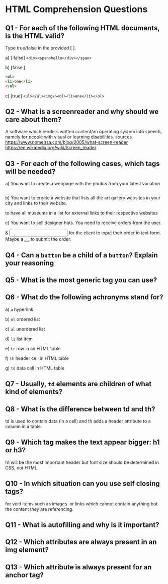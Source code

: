 # HTML Comprehension Questions

## Q1 - For each of the following HTML documents, is the HTML valid?

Type true/false in the provided [ ].

a) [ false] `<div><span>hello</div></span>`

b) [false ]

```html
<ul>
<li>one</li>
</ol>
```

c) [true] `<ul></ul><img/><ol><li>one</li></ol>`

## Q2 - What is a screenreader and why should we care about them?

A software which renders written content/an operating system into speech, namely for people with visual or learning disabilities.
sources https://www.nomensa.com/blog/2005/what-screen-reader
        https://en.wikipedia.org/wiki/Screen_reader 

## Q3 - For each of the following cases, which tags will be needed?

a) You want to create a webpage with the photos from your latest vacation

<img></img>

b) You want to create a website that lists all the art gallery websites in your city and links to their website.
<ol></ol> to have all museums in a list
<a> </a> for external links to their respective websites

c) You want to sell designer hats. You need to receive orders from the user.

<form></form> & <input></input> for the client to input their order in text form. Maybe a <button></button> to submit the order. 

## Q4 - Can a `button` be a child of a `button`? Explain your reasoning

## Q5 - What is the most generic tag you can use?

<div></div>

## Q6 - What do the following achronyms stand for?

a) `a`  hyperlink 

b) `ol` ordered list

c) `ul` unordered list

d) `li` list item

e) `tr` row in an HTML table

f) `th` header cell in HTML table

g) `td` data cell in HTML table

## Q7 - Usually, `td` elements are children of what kind of elements? 
<tr> </tr>

## Q8 - What is the difference between td and th?
td is used to contain data (in a cell) and th adds a header attribute to a column in a table.

## Q9 - Which tag makes the text appear bigger: h1 or h3?

h1 will be the most important header but font size should be determined in CSS, not HTML

## Q10 - In which situation can you use self closing tags?
for void items such as images <img> or links <a> which cannot contain anything but the content they are referencing. 

## Q11 - What is autofilling and why is it important?

## Q12 - Which attributes are always present in an img element?

## Q13 - Which attribute is always present for an anchor tag?

